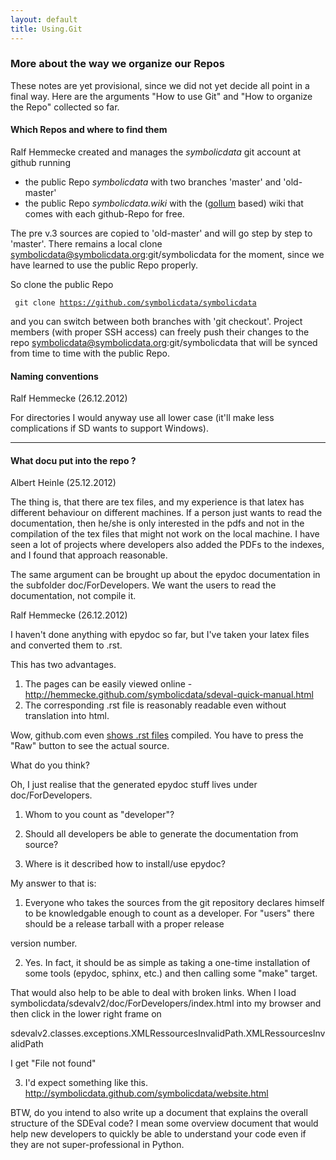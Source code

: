 ```yaml
---
layout: default
title: Using.Git
---
```


### More about the way we organize our Repos

These notes are yet provisional, since we did not yet decide all point in a final way. Here are the arguments "How to use Git" and "How to organize the Repo" collected so far.

#### Which Repos and where to find them

Ralf Hemmecke created and manages the *symbolicdata* git account at github running

-   the public Repo *symbolicdata* with two branches 'master' and 'old-master'
-   the public Repo *symbolicdata.wiki* with the ([gollum](https://github.com/github/gollum#readme) based) wiki that comes with each github-Repo for free.

The pre v.3 sources are copied to 'old-master' and will go step by step to 'master'. There remains a local clone symbolicdata@symbolicdata.org:git/symbolicdata for the moment, since we have learned to use the public Repo properly.

So clone the public Repo

` git clone `[`https://github.com/symbolicdata/symbolicdata`](https://github.com/symbolicdata/symbolicdata)

and you can switch between both branches with 'git checkout'. Project members (with proper SSH access) can freely push their changes to the repo symbolicdata@symbolicdata.org:git/symbolicdata that will be synced from time to time with the public Repo.

#### Naming conventions

Ralf Hemmecke (26.12.2012)

  
For directories I would anyway use all lower case (it'll make less complications if SD wants to support Windows).

* * * * *

#### What docu put into the repo ?

Albert Heinle (25.12.2012)

  
The thing is, that there are tex files, and my experience is that latex has different behaviour on different machines. If a person just wants to read the documentation, then he/she is only interested in the pdfs and not in the compilation of the tex files that might not work on the local machine. I have seen a lot of projects where developers also added the PDFs to the indexes, and I found that approach reasonable.

  
The same argument can be brought up about the epydoc documentation in the subfolder doc/ForDevelopers. We want the users to read the documentation, not compile it.

Ralf Hemmecke (26.12.2012)

I haven't done anything with epydoc so far, but I've taken your latex files and converted them to .rst.

This has two advantages.

1.  The pages can be easily viewed online - <http://hemmecke.github.com/symbolicdata/sdeval-quick-manual.html>
2.  The corresponding .rst file is reasonably readable even without translation into html.

Wow, github.com even [shows .rst files](https://github.com/hemmecke/symbolicdata/blob/gh-doc/documentation-sources/source/sdeval-quick-manual.rst) compiled. You have to press the "Raw" button to see the actual source.

What do you think?

Oh, I just realise that the generated epydoc stuff lives under doc/ForDevelopers.

  
1) Whom to you count as "developer"?

2) Should all developers be able to generate the documentation from source?

3) Where is it described how to install/use epydoc?

My answer to that is:

  
1) Everyone who takes the sources from the git repository declares himself to be knowledgable enough to count as a developer. For "users" there should be a release tarball with a proper release

version number.

  
2) Yes. In fact, it should be as simple as taking a one-time installation of some tools (epydoc, sphinx, etc.) and then calling some "make" target.

That would also help to be able to deal with broken links. When I load symbolicdata/sdevalv2/doc/ForDevelopers/index.html into my browser and then click in the lower right frame on

  
sdevalv2.classes.exceptions.XMLRessourcesInvalidPath.XMLRessourcesInvalidPath

I get "File not found"

3) I'd expect something like this. <http://symbolicdata.github.com/symbolicdata/website.html>

BTW, do you intend to also write up a document that explains the overall structure of the SDEval code? I mean some overview document that would help new developers to quickly be able to understand your code even if they are not super-professional in Python.
